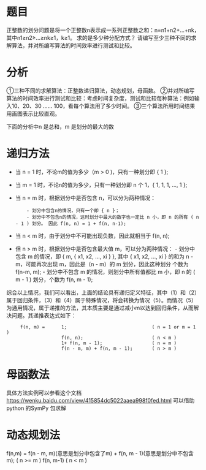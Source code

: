 题目
========
正整数的划分问题是将一个正整数n表示成一系列正整数之和：n=n1+n2+…+nk，其中n1≥n2≥…≥nk≥1，k≥1。
求的是多少种分配方式？
请编写至少三种不同的求解算法，并对所编写算法的时间效率进行测试和比较。

分析
=====
①三种不同的求解算法：正整数递归算法，动态规划，母函数。
②并对所编写算法的时间效率进行测试和比较：考虑时间复杂度，测试和比较每种算法：例如输入10、20、30 …… 100，看每个算法用了多少时间。
③三个算法所用时间结果用画图表示比较直观。

下面的分析中n 是总和，m 是划分的最大的数

递归方法
======
+ 当 n = 1 时，不论m的值为多少（m > 0 )，只有一种划分即 { 1 };
+ 当 m = 1 时，不论n的值为多少，只有一种划分即 n 个 1，{ 1, 1, 1, ..., 1 };
+ 当 n = m 时，根据划分中是否包含 n，可以分为两种情况：

          - 划分中包含n的情况，只有一个即 { n }；
          - 划分中不包含n的情况，这时划分中最大的数字也一定比 n 小，即 n 的所有 ( n - 1 ) 划分。 因此 f(n, n) = 1 + f(n, n-1);
+ 当 n < m 时，由于划分中不可能出现负数，因此就相当于 f(n, n);
+ 但 n > m 时，根据划分中是否包含最大值 m，可以分为两种情况：
         - 划分中包含 m 的情况，即 { m, { x1, x2, ..., xi } }, 其中 { x1, x2, ..., xi } 的和为 n - m，可能再次出现 m，因此是（n - m）的 m 划分，因此这种划分
               个数为 f(n-m, m);
         - 划分中不包含 m 的情况，则划分中所有值都比 m 小，即 n 的 ( m - 1 ) 划分，个数为 f(n, m - 1);
         
综合以上情况，我们可以看出，上面的结论具有递归定义特征，其中（1）和（2）属于回归条件，（3）和（4）属于特殊情况，将会转换为情况（5）。而情况（5）为通用情况，属于递推的方法，其本质主要是通过减小m以达到回归条件，从而解决问题。其递推表达式如下：
>
         f(n, m) =      1;                               ( n = 1 or m = 1 )
                        f(n, n);                         ( n < m )
                        1+ f(n, m - 1);                  ( n = m )
                        f(n - m, m) + f(n, m - 1);       ( n > m )

母函数法
==========
具体方法实例可以参看这个文档
https://wenku.baidu.com/view/415854dc5022aaea998f0fed.html
可以借助python 的SymPy 包求解



动态规划法
======
>
 f(n,m) =   f(n - m, m)(意思是划分中包含了m) + f(n, m - 1)(意思是划分中不包含m);     ( n >= m )
            f(n, m-1)                    ( n < m )


